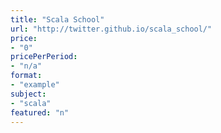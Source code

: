 ```yaml
---
title: "Scala School"
url: "http://twitter.github.io/scala_school/"
price: 
- "0"
pricePerPeriod: 
- "n/a"
format: 
- "example"
subject: 
- "scala"
featured: "n"
---
```

